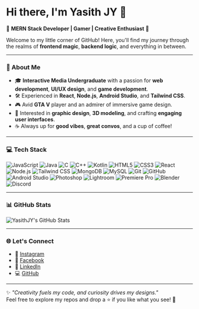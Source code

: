 # Hi there, I'm Yasith JY 👋

🌟 **MERN Stack Developer | Gamer | Creative Enthusiast** 🌟  

Welcome to my little corner of GitHub! Here, you'll find my journey through the realms of **frontend magic**, **backend logic**, and everything in between.  

---

### 🚀 About Me
- 🎓 **Interactive Media Undergraduate** with a passion for **web development**, **UI/UX design**, and **game development**.
- 🛠️ Experienced in **React**, **Node.js**, **Android Studio**, and **Tailwind CSS**.
- 🎮 Avid **GTA V** player and an admirer of immersive game design.
- 🎨 Interested in **graphic design**, **3D modeling**, and crafting **engaging user interfaces**.
- ☕ Always up for **good vibes**, **great convos**, and a cup of coffee!

---

### 💻 Tech Stack
![JavaScript](https://img.shields.io/badge/-JavaScript-F7DF1E?style=flat-square&logo=javascript&logoColor=black)
![Java](https://img.shields.io/badge/-Java-007396?style=flat-square&logo=java&logoColor=white)
![C](https://img.shields.io/badge/-C-A8B9CC?style=flat-square&logo=c&logoColor=black)
![C++](https://img.shields.io/badge/-C++-00599C?style=flat-square&logo=cplusplus&logoColor=white)
![Kotlin](https://img.shields.io/badge/-Kotlin-0095D5?style=flat-square&logo=kotlin&logoColor=white)
![HTML5](https://img.shields.io/badge/-HTML5-E34F26?style=flat-square&logo=html5&logoColor=white)
![CSS3](https://img.shields.io/badge/-CSS3-1572B6?style=flat-square&logo=css3)
![React](https://img.shields.io/badge/-React-61DAFB?style=flat-square&logo=react&logoColor=black)
![Node.js](https://img.shields.io/badge/-Node.js-339933?style=flat-square&logo=nodedotjs&logoColor=white)
![Tailwind CSS](https://img.shields.io/badge/-Tailwind%20CSS-06B6D4?style=flat-square&logo=tailwindcss&logoColor=white)
![MongoDB](https://img.shields.io/badge/-MongoDB-47A248?style=flat-square&logo=mongodb&logoColor=white)
![MySQL](https://img.shields.io/badge/-MySQL-4479A1?style=flat-square&logo=mysql&logoColor=white)
![Git](https://img.shields.io/badge/-Git-F05032?style=flat-square&logo=git&logoColor=white)
![GitHub](https://img.shields.io/badge/-GitHub-181717?style=flat-square&logo=github)
![Android Studio](https://img.shields.io/badge/-Android%20Studio-3DDC84?style=flat-square&logo=androidstudio&logoColor=white)
![Photoshop](https://img.shields.io/badge/-Photoshop-31A8FF?style=flat-square&logo=adobephotoshop&logoColor=white)
![Lightroom](https://img.shields.io/badge/-Lightroom-31A8FF?style=flat-square&logo=adobelightroom&logoColor=white)
![Premiere Pro](https://img.shields.io/badge/-Premiere%20Pro-9999FF?style=flat-square&logo=adobepremierepro&logoColor=white)
![Blender](https://img.shields.io/badge/-Blender-F5792A?style=flat-square&logo=blender&logoColor=white)
![Discord](https://img.shields.io/badge/-Discord-5865F2?style=flat-square&logo=discord&logoColor=white)

---

### 📊 GitHub Stats
![YasithJY's GitHub Stats](https://github-readme-stats.vercel.app/api?username=YasithJY&show_icons=true&theme=radical)

---

### 🌐 Let's Connect
- 📸 [Instagram](https://www.instagram.com/yasith.jy/)  
- 📘 [Facebook](https://www.facebook.com/Yasith.JY)  
- 💼 [LinkedIn](https://linkedin.com/in/yasith-jy-351aa731a/)  
- 💻 [GitHub](https://github.com/YasithJY)  

---

✨ *"Creativity fuels my code, and curiosity drives my designs."*  
Feel free to explore my repos and drop a ⭐ if you like what you see! 🚀
